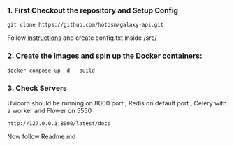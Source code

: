 ### 1. First Checkout the repository  and Setup Config

```git clone https://github.com/hotosm/galaxy-api.git```

Follow [instructions](https://github.com/hotosm/galaxy-api/blob/develop/docs/CONFIG_DOC.md) and create config.txt inside /src/

### 2. Create the images and spin up the Docker containers:
```docker-compose up -d --build```

### 3. Check Servers

Uvicorn should be running on 8000 port , Redis on default port , Celery with a worker and Flower on 5550

```http://127.0.0.1:8000/latest/docs```

Now follow Readme.md
